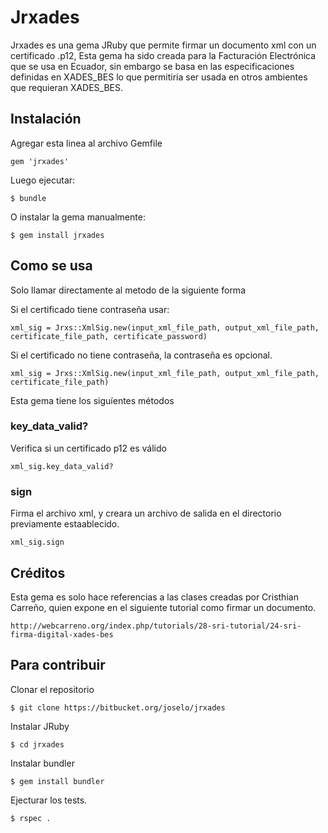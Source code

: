 # Jrxades

Jrxades es una gema JRuby que permite firmar un documento xml con un certificado .p12,
Esta gema ha sido creada para la Facturación Electrónica que se usa en Ecuador, 
sin embargo se basa en las especificaciones definidas en XADES_BES lo que permitiría ser 
usada en otros ambientes que requieran XADES_BES.

## Instalación

Agregar esta linea al archivo Gemfile

    gem 'jrxades'

Luego ejecutar:

    $ bundle

O instalar la gema manualmente:

    $ gem install jrxades


## Como se usa

Solo llamar directamente al metodo de la siguiente forma

Si el certificado tiene contraseña usar:

    xml_sig = Jrxs::XmlSig.new(input_xml_file_path, output_xml_file_path, certificate_file_path, certificate_password)

Si el certificado no tiene contraseña, la contraseña es opcional.

    xml_sig = Jrxs::XmlSig.new(input_xml_file_path, output_xml_file_path, certificate_file_path)

Esta gema tiene los siguíentes métodos

### key_data_valid?
  
Verifica si un certificado p12 es válido

    xml_sig.key_data_valid?

### sign

Firma el archivo xml, y creara un archivo de salida en el directorio previamente estaablecido.

    xml_sig.sign


## Créditos

Esta gema es solo hace referencias a las clases creadas por Cristhian Carreño, quien expone en el siguiente tutorial como firmar un documento.

    http://webcarreno.org/index.php/tutorials/28-sri-tutorial/24-sri-firma-digital-xades-bes

## Para contribuir

Clonar el repositorio

    $ git clone https://bitbucket.org/joselo/jrxades

Instalar JRuby

    $ cd jrxades

Instalar bundler

    $ gem install bundler

Ejecturar los tests.

    $ rspec .


